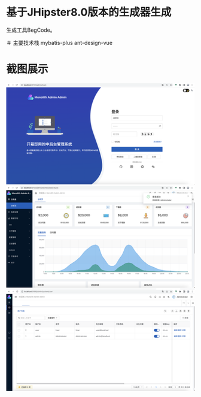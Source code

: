 # 基于JHipster8.0版本的生成器生成

生成工具BegCode。


＃ 主要技术栈
mybatis-plus
ant-design-vue

# 截图展示
![image](./doc/image-begcode/login.png)
![image](./doc/image-begcode/main.png)
![image](./doc/image-begcode/userlist.png)